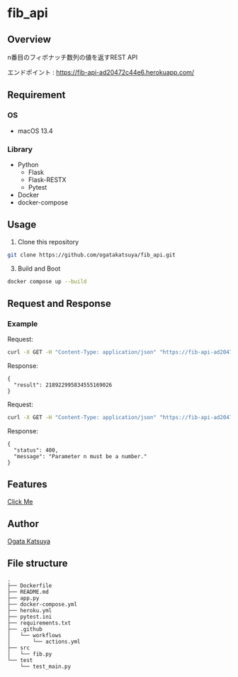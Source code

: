 # fib_api

## Overview
n番目のフィボナッチ数列の値を返すREST API

エンドポイント : https://fib-api-ad20472c44e6.herokuapp.com/

## Requirement
### OS
- macOS 13.4

### Library
- Python
  - Flask
  - Flask-RESTX
  - Pytest
- Docker
- docker-compose

## Usage
1. Clone this repository
```sh
git clone https://github.com/ogatakatsuya/fib_api.git
```
3. Build and Boot
```sh
docker compose up --build
```

## Request and Response

### Example
Request:
```sh
curl -X GET -H "Content-Type: application/json" "https://fib-api-ad20472c44e6.herokuapp.com/fib?n=99"
```

Response:
```
{
  "result": 218922995834555169026
}
```

Request:
```sh
curl -X GET -H "Content-Type: application/json" "https://fib-api-ad20472c44e6.herokuapp.com/fib?n=abc"
```

Response:
```
{
  "status": 400,
  "message": "Parameter n must be a number."
}
```

## Features
[Click Me]([https://github.com/ogatakatsuya](https://github.com/ogatakatsuya/fib_api/blob/main/Feature.md))

## Author
[Ogata Katsuya](https://github.com/ogatakatsuya)
## File structure

```
.
├── Dockerfile
├── README.md
├── app.py
├── docker-compose.yml
├── heroku.yml
├── pytest.ini
├── requirements.txt
├── .github
│   └── workflows
│       └── actions.yml
├── src
│   └── fib.py
└── test
    └── test_main.py

```
